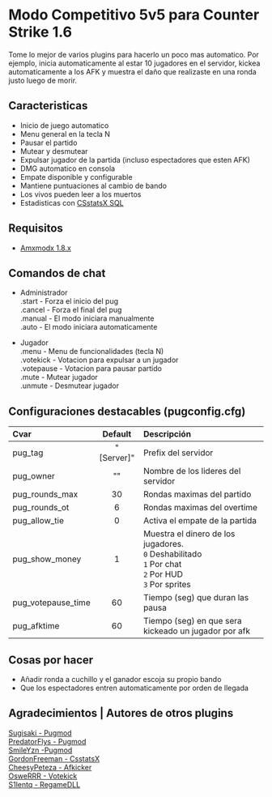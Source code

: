 # Modo Competitivo 5v5 para Counter Strike 1.6

Tome lo mejor de varios plugins para hacerlo un poco mas automatico. Por ejemplo, inicia automaticamente al estar 10 jugadores en el servidor, kickea automaticamente a los AFK y muestra el daño que realizaste en una ronda justo luego de morir.

## Caracteristicas 
- Inicio de juego automatico
- Menu general en la tecla N
- Pausar el partido
- Mutear y desmutear
- Expulsar jugador de la partida (incluso espectadores que esten AFK)
- DMG automatico en consola
- Empate disponible y configurable
- Mantiene puntuaciones al cambio de bando
- Los vivos pueden leer a los muertos
- Estadisticas con [CSstatsX SQL](https://github.com/serfreeman1337/csstatsx-sql)

## Requisitos

- [Amxmodx 1.8.x](https://www.amxmodx.org/downloads.php)

## Comandos de chat

- Administrador<br>
	.start		- Forza el inicio del pug<br>
	.cancel		- Forza el final del pug<br>
	.manual		- El modo iniciara manualmente<br>
	.auto		- El modo iniciara automaticamente<br>

- Jugador<br>
	.menu				- Menu de funcionalidades (tecla N)<br>
	.votekick <nombre>	- Votacion para expulsar a un jugador<br>
	.votepause			- Votacion para pausar partido<br>
	.mute <nombre>		- Mutear jugador<br>
	.unmute <nombre>	- Desmutear jugador<br>

## Configuraciones destacables  (pugconfig.cfg)

| Cvar                 | Default    | Descripción |
| :------------------- | :--------: | :--------------------------------------------------- |
| pug_tag              | "[Server]" | Prefix del servidor                                  |
| pug_owner	           | ""         | Nombre de los lideres del servidor                   |
| pug_rounds_max       | 30         | Rondas maximas del partido                           |
| pug_rounds_ot        | 6          | Rondas maximas del overtime                          |
| pug_allow_tie        | 0          | Activa el empate de la partida                       |
| pug_show_money       | 1          | Muestra el dinero de los jugadores. <br/>`0` Deshabilitado<br/>`1` Por chat<br/>`2` Por HUD<br/>`3` Por sprites |
| pug_votepause_time   | 60         | Tiempo (seg) que duran las pausa                     |
| pug_afktime          | 60         | Tiempo (seg) en que sera kickeado un jugador por afk |

## Cosas por hacer
- Añadir ronda a cuchillo y el ganador escoja su propio bando
- Que los espectadores entren automaticamente por orden de llegada

## Agradecimientos | Autores de otros plugins

[Sugisaki - Pugmod](https://amxmodx-es.com/Thread-Competitive-Face-it-Pick-Up-Game-PUG)<br>
[PredatorFlys - Pugmod](https://amxmodx-es.com/Thread-Auto-Mix-YAP-Capitan-resubido)<br>
[SmileYzn -Pugmod](https://github.com/SmileYzn/CS_PugMod)<br>
[GordonFreeman - CsstatsX](https://forums.alliedmods.net/showthread.php?t=279483)<br>
[CheesyPeteza - Afkicker](https://forums.alliedmods.net/showthread.php?t=3009)<br>
[OsweRRR - Votekick](https://amxmodx-es.com/Thread-Votekick-Player)<br>
[S1lentq - RegameDLL](https://github.com/s1lentq/ReGameDLL_CS)<br>

